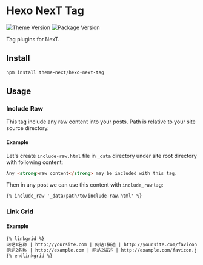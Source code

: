# Hexo NexT Tag

![Theme Version](https://img.shields.io/badge/NexT-v7.3.0+-blue.svg?style=flat-square)
![Package Version](https://img.shields.io/github/package-json/v/theme-next/hexo-tag-plugin?style=flat-square)

Tag plugins for NexT.

## Install

```bash
npm install theme-next/hexo-next-tag
```

## Usage

### Include Raw

This tag include any raw content into your posts. Path is relative to your site source directory.

#### Example

Let's create `include-raw.html` file in `_data` directory under site root directory with following content:

```html
Any <strong>raw content</strong> may be included with this tag.
```

Then in any post we can use this content with `include_raw` tag:

```md
{% include_raw '_data/path/to/include-raw.html' %}
```

### Link Grid

#### Example

```md
{% linkgrid %}
网站1名称 | http://yoursite.com | 网站1描述 | http://yoursite.com/favicon.jpg
网站2名称 | http://example.com | 网站2描述 | http://example.com/favicon.jpg
{% endlinkgrid %}
```
